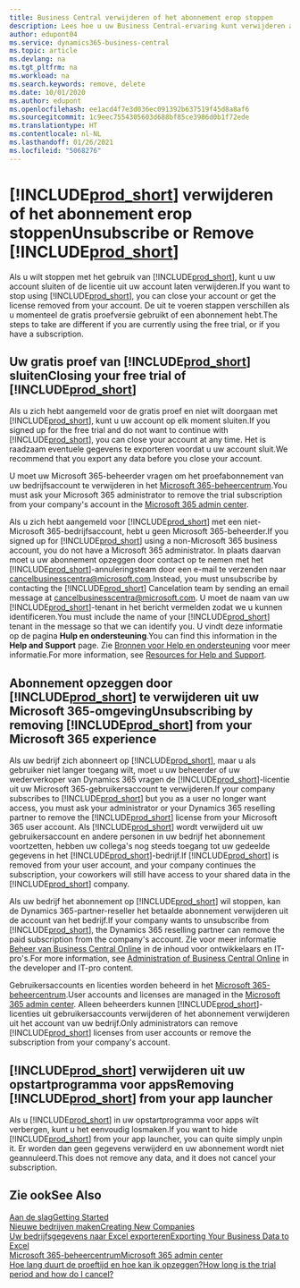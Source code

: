 ```yaml
---
title: Business Central verwijderen of het abonnement erop stoppen
description: Lees hoe u uw Business Central-ervaring kunt verwijderen als u een proefabonnement hebt of als u een betaald abonnement hebt.
author: edupont04
ms.service: dynamics365-business-central
ms.topic: article
ms.devlang: na
ms.tgt_pltfrm: na
ms.workload: na
ms.search.keywords: remove, delete
ms.date: 10/01/2020
ms.author: edupont
ms.openlocfilehash: ee1acd4f7e3d036ec091392b637519f45d8a8af6
ms.sourcegitcommit: 1c9eec7554305603d688bf85ce3986d0b1f72ede
ms.translationtype: HT
ms.contentlocale: nl-NL
ms.lasthandoff: 01/26/2021
ms.locfileid: "5068276"
---
```

# <a name="unsubscribe-or-remove-prod_short"></a><span data-ttu-id="4a66b-103">[!INCLUDE[prod_short](includes/prod_short.md)] verwijderen of het abonnement erop stoppen</span><span class="sxs-lookup"><span data-stu-id="4a66b-103">Unsubscribe or Remove [!INCLUDE[prod_short](includes/prod_short.md)]</span></span>

<span data-ttu-id="4a66b-104">Als u wilt stoppen met het gebruik van [!INCLUDE[prod_short](includes/prod_short.md)], kunt u uw account sluiten of de licentie uit uw account laten verwijderen.</span><span class="sxs-lookup"><span data-stu-id="4a66b-104">If you want to stop using [!INCLUDE[prod_short](includes/prod_short.md)], you can close your account or get the license removed from your account.</span></span> <span data-ttu-id="4a66b-105">De uit te voeren stappen verschillen als u momenteel de gratis proefversie gebruikt of een abonnement hebt.</span><span class="sxs-lookup"><span data-stu-id="4a66b-105">The steps to take are different if you are currently using the free trial, or if you have a subscription.</span></span>  

## <a name="closing-your-free-trial-of-prod_short"></a><span data-ttu-id="4a66b-106">Uw gratis proef van [!INCLUDE[prod_short](includes/prod_short.md)] sluiten</span><span class="sxs-lookup"><span data-stu-id="4a66b-106">Closing your free trial of [!INCLUDE[prod_short](includes/prod_short.md)]</span></span>

<span data-ttu-id="4a66b-107">Als u zich hebt aangemeld voor de gratis proef en niet wilt doorgaan met [!INCLUDE[prod_short](includes/prod_short.md)], kunt u uw account op elk moment sluiten.</span><span class="sxs-lookup"><span data-stu-id="4a66b-107">If you signed up for the free trial and do not want to continue with [!INCLUDE[prod_short](includes/prod_short.md)], you can close your account at any time.</span></span> <span data-ttu-id="4a66b-108">Het is raadzaam eventuele gegevens te exporteren voordat u uw account sluit.</span><span class="sxs-lookup"><span data-stu-id="4a66b-108">We recommend that you export any data before you close your account.</span></span> 

<span data-ttu-id="4a66b-109">U moet uw Microsoft 365-beheerder vragen om het proefabonnement van uw bedrijfsaccount te verwijderen in het [Microsoft 365-beheercentrum](https://admin.microsoft.com/).</span><span class="sxs-lookup"><span data-stu-id="4a66b-109">You must ask your Microsoft 365 administrator to remove the trial subscription from your company's account in the [Microsoft 365 admin center](https://admin.microsoft.com/).</span></span>  

<span data-ttu-id="4a66b-110">Als u zich hebt aangemeld voor [!INCLUDE[prod_short](includes/prod_short.md)] met een niet-Microsoft 365-bedrijfsaccount, hebt u geen Microsoft 365-beheerder.</span><span class="sxs-lookup"><span data-stu-id="4a66b-110">If you signed up for [!INCLUDE[prod_short](includes/prod_short.md)] using a non-Microsoft 365 business account, you do not have a Microsoft 365 administrator.</span></span> <span data-ttu-id="4a66b-111">In plaats daarvan moet u uw abonnement opzeggen door contact op te nemen met het [!INCLUDE[prod_short](includes/prod_short.md)]-annuleringsteam door een e-mail te verzenden naar [cancelbusinesscentra@microsoft.com](mailto:cancelbusinesscentra@microsoft.com).</span><span class="sxs-lookup"><span data-stu-id="4a66b-111">Instead, you must unsubscribe by contacting the [!INCLUDE[prod_short](includes/prod_short.md)] Cancelation team by sending an email message at [cancelbusinesscentra@microsoft.com](mailto:cancelbusinesscentra@microsoft.com).</span></span> <span data-ttu-id="4a66b-112">U moet de naam van uw [!INCLUDE[prod_short](includes/prod_short.md)]-tenant in het bericht vermelden zodat we u kunnen identificeren.</span><span class="sxs-lookup"><span data-stu-id="4a66b-112">You must include the name of your [!INCLUDE[prod_short](includes/prod_short.md)] tenant in the message so that we can identify you.</span></span> <span data-ttu-id="4a66b-113">U vindt deze informatie op de pagina **Hulp en ondersteuning**.</span><span class="sxs-lookup"><span data-stu-id="4a66b-113">You can find this information in the **Help and Support** page.</span></span> <span data-ttu-id="4a66b-114">Zie [Bronnen voor Help en ondersteuning](product-help-and-support.md) voor meer informatie.</span><span class="sxs-lookup"><span data-stu-id="4a66b-114">For more information, see [Resources for Help and Support](product-help-and-support.md).</span></span>  

## <a name="unsubscribing-by-removing-prod_short-from-your-microsoft-365-experience"></a><span data-ttu-id="4a66b-115">Abonnement opzeggen door [!INCLUDE[prod_short](includes/prod_short.md)] te verwijderen uit uw Microsoft 365-omgeving</span><span class="sxs-lookup"><span data-stu-id="4a66b-115">Unsubscribing by removing [!INCLUDE[prod_short](includes/prod_short.md)] from your Microsoft 365 experience</span></span>

<span data-ttu-id="4a66b-116">Als uw bedrijf zich abonneert op [!INCLUDE[prod_short](includes/prod_short.md)], maar u als gebruiker niet langer toegang wilt, moet u uw beheerder of uw wederverkoper van Dynamics 365 vragen de [!INCLUDE[prod_short](includes/prod_short.md)]-licentie uit uw Microsoft 365-gebruikersaccount te verwijderen.</span><span class="sxs-lookup"><span data-stu-id="4a66b-116">If your company subscribes to [!INCLUDE[prod_short](includes/prod_short.md)] but you as a user no longer want access, you must ask your administrator or your Dynamics 365 reselling partner to remove the [!INCLUDE[prod_short](includes/prod_short.md)] license from your Microsoft 365 user account.</span></span> <span data-ttu-id="4a66b-117">Als [!INCLUDE[prod_short](includes/prod_short.md)] wordt verwijderd uit uw gebruikersaccount en andere personen in uw bedrijf het abonnement voortzetten, hebben uw collega's nog steeds toegang tot uw gedeelde gegevens in het [!INCLUDE[prod_short](includes/prod_short.md)]-bedrijf.</span><span class="sxs-lookup"><span data-stu-id="4a66b-117">If [!INCLUDE[prod_short](includes/prod_short.md)] is removed from your user account, and your company continues the subscription, your coworkers will still have access to your shared data in the [!INCLUDE[prod_short](includes/prod_short.md)] company.</span></span>  

<span data-ttu-id="4a66b-118">Als uw bedrijf het abonnement op [!INCLUDE[prod_short](includes/prod_short.md)] wil stoppen, kan de Dynamics 365-partner-reseller het betaalde abonnement verwijderen uit de account van het bedrijf.</span><span class="sxs-lookup"><span data-stu-id="4a66b-118">If your company wants to unsubscribe from [!INCLUDE[prod_short](includes/prod_short.md)], the Dynamics 365 reselling partner can remove the paid subscription from the company's account.</span></span> <span data-ttu-id="4a66b-119">Zie voor meer informatie [Beheer van Business Central Online](/dynamics365/business-central/dev-itpro/administration/tenant-administration) in de inhoud voor ontwikkelaars en IT-pro's.</span><span class="sxs-lookup"><span data-stu-id="4a66b-119">For more information, see [Administration of Business Central Online](/dynamics365/business-central/dev-itpro/administration/tenant-administration) in the developer and IT-pro content.</span></span>  

<span data-ttu-id="4a66b-120">Gebruikersaccounts en licenties worden beheerd in het [Microsoft 365-beheercentrum](https://admin.microsoft.com/).</span><span class="sxs-lookup"><span data-stu-id="4a66b-120">User accounts and licenses are managed in the [Microsoft 365 admin center](https://admin.microsoft.com/).</span></span> <span data-ttu-id="4a66b-121">Alleen beheerders kunnen [!INCLUDE[prod_short](includes/prod_short.md)]-licenties uit gebruikersaccounts verwijderen of het abonnement verwijderen uit het account van uw bedrijf.</span><span class="sxs-lookup"><span data-stu-id="4a66b-121">Only administrators can remove [!INCLUDE[prod_short](includes/prod_short.md)] licenses from user accounts or remove the subscription from your company's account.</span></span>  

## <a name="removing-prod_short-from-your-app-launcher"></a><span data-ttu-id="4a66b-122">[!INCLUDE[prod_short](includes/prod_short.md)] verwijderen uit uw opstartprogramma voor apps</span><span class="sxs-lookup"><span data-stu-id="4a66b-122">Removing [!INCLUDE[prod_short](includes/prod_short.md)] from your app launcher</span></span>
<span data-ttu-id="4a66b-123">Als u [!INCLUDE[prod_short](includes/prod_short.md)] in uw opstartprogramma voor apps wilt verbergen, kunt u het eenvoudig losmaken.</span><span class="sxs-lookup"><span data-stu-id="4a66b-123">If you want to hide [!INCLUDE[prod_short](includes/prod_short.md)] from your app launcher, you can quite simply unpin it.</span></span> <span data-ttu-id="4a66b-124">Er worden dan geen gegevens verwijderd en uw abonnement wordt niet geannuleerd.</span><span class="sxs-lookup"><span data-stu-id="4a66b-124">This does not remove any data, and it does not cancel your subscription.</span></span>  

## <a name="see-also"></a><span data-ttu-id="4a66b-125">Zie ook</span><span class="sxs-lookup"><span data-stu-id="4a66b-125">See Also</span></span>
[<span data-ttu-id="4a66b-126">Aan de slag</span><span class="sxs-lookup"><span data-stu-id="4a66b-126">Getting Started</span></span>](product-get-started.md)  
[<span data-ttu-id="4a66b-127">Nieuwe bedrijven maken</span><span class="sxs-lookup"><span data-stu-id="4a66b-127">Creating New Companies</span></span>](about-new-company.md)  
[<span data-ttu-id="4a66b-128">Uw bedrijfsgegevens naar Excel exporteren</span><span class="sxs-lookup"><span data-stu-id="4a66b-128">Exporting Your Business Data to Excel</span></span>](about-export-data.md)  
[<span data-ttu-id="4a66b-129">Microsoft 365-beheercentrum</span><span class="sxs-lookup"><span data-stu-id="4a66b-129">Microsoft 365 admin center</span></span>](https://admin.microsoft.com/)  
[<span data-ttu-id="4a66b-130">Hoe lang duurt de proeftijd en hoe kan ik opzeggen?</span><span class="sxs-lookup"><span data-stu-id="4a66b-130">How long is the trial period and how do I cancel?</span></span>](https://community.dynamics.com/business/b/financials/archive/2016/11/28/how-long-is-the-trial-period-and-how-do-i-cancel)  
